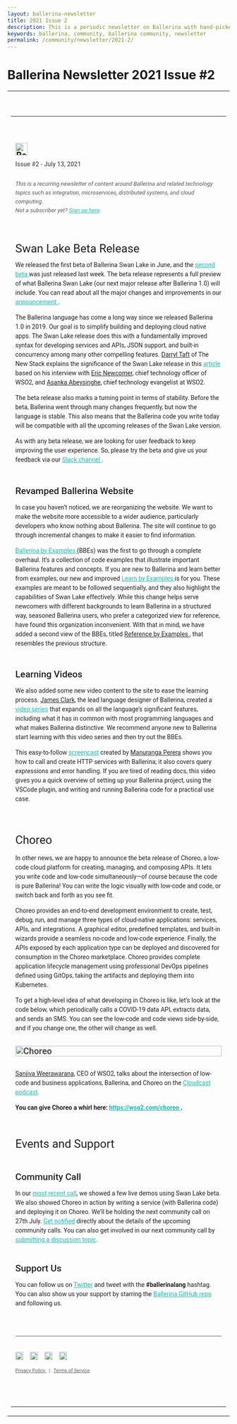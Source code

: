 ```yaml
---
layout: ballerina-newsletter
title: 2021 Issue 2
description: This is a periodic newsletter on Ballerina with hand-picked content and regular updates on the language.
keywords: ballerina, community, ballerina community, newsletter
permalink: /community/newsletter/2021-2/
---
```


# Ballerina Newsletter 2021 Issue #2

 <table
    align="center"
    border="0"
    cellpadding="0"
    cellspacing="0"
    class="wso2_full_wrap"
    style="-ms-text-size-adjust: 100%; -webkit-text-size-adjust: 100%; height: 100% !important; margin: 0; mso-table-lspace: 0pt; mso-table-rspace: 0pt; padding: 0;"
    width="100%"
>
    <tbody>
        <!-- BEGIN PREHEADER // -->
        <tr>
            <td align="center" style="-webkit-text-size-adjust: 100%; -ms-text-size-adjust: 100%; width: 100%; mso-table-lspace: 0pt; mso-table-rspace: 0pt;" valign="top">
                <table border="0" cellpadding="0" cellspacing="0" id="templatePreheader" style="-ms-text-size-adjust: 100%; -webkit-text-size-adjust: 100%; mso-table-lspace: 0pt; mso-table-rspace: 0pt;" width="100%">
                    <tbody>
                        <tr>
                            <td
                                align="center"
                                class="wso2_orange preheaderContent"
                                style="
                                    -webkit-text-size-adjust: 100%;
                                    -ms-text-size-adjust: 100%;
                                    mso-table-lspace: 0pt;
                                    mso-table-rspace: 0pt;
                                    color: #ffffff;
                                    font-family: 'Roboto', Helvetica, sans-serif;
                                    font-size: 10px;
                                    line-height: 12.5px;
                                    text-align: center;
                                    padding: 0;
                                    margin: 0;
                                    display: none !important;
                                    overflow: hidden;
                                    float: left;
                                "
                                valign="top"
                            >
                                This is a recurring newsletter of content around Ballerina and related technology topics such as integration, microservices, distributed systems, and cloud computing.
                            </td>
                        </tr>
                    </tbody>
                </table>
            </td>
        </tr>
        <!-- // END PREHEADER -->
        <tr>
            <td align="center" style="-webkit-text-size-adjust: 100%; -ms-text-size-adjust: 100%; mso-table-lspace: 0pt; mso-table-rspace: 0pt;" valign="top">
                <table border="0" cellpadding="0" cellspacing="0" id="templateHeader" style="max-width: 950px; -ms-text-size-adjust: 100%; -webkit-text-size-adjust: 100%; mso-table-lspace: 0pt; mso-table-rspace: 0pt;" width="100%">
                    <tbody>
                        <tr>
                            <td
                                align="left"
                                class="headerContent"
                                style="
                                    -webkit-text-size-adjust: 100%;
                                    -ms-text-size-adjust: 100%;
                                    mso-table-lspace: 0pt;
                                    mso-table-rspace: 0pt;
                                    color: #505050;
                                    font-family: 'Roboto', Helvetica, sans-serif;
                                    font-size: 20px;
                                    font-weight: bold;
                                    line-height: 20px;
                                    text-align: left;
                                    vertical-align: middle;
                                    padding: 60px 10px 60px 10px;
                                "
                                valign="top"
                            > 
                                <a href="https://ballerina.io/community/newsletter/?utm_source=mailer&amp;utm_medium=email&amp;utm_campaign=mailer_ballerina_newsletter_mar2021" style="text-decoration: none; border: 0;">
                                    <img class="darkLogo" src="https://wso2.cachefly.net/wso2/sites/all/images/2020/ballerina-dark-logo.png" style="display: inline-block; height: 28px;" alt="Ballerina Newsletter" />
                                </a> 
                                <img
                                    class="lightLogo"
                                    src="https://wso2.cachefly.net/wso2/sites/all/images/2020/ballerina-light-logo.png"
                                    style="display: none; overflow: hidden; float: left; width: 0px; max-height: 0px; max-width: 0px; line-height: 0px; visibility: hidden;"
                                    alt="Ballerina Newsletter"
                                />
                                <p
                                    class="darkintro"
                                    style="
                                        color: #585a5e;
                                        display: block;
                                        font-family: 'Roboto', Helvetica, sans-serif;
                                        font-size: 14px;
                                        font-weight: 500;
                                        line-height: 24px;
                                        margin: 0;
                                        text-align: left;
                                        padding-top: 8px;
                                        padding-bottom: 10px;
                                    "
                                >
                                    Issue #2 - July 13, 2021
                                </p>
                                <p class="darkintro" style="font-family: 'Roboto', Helvetica, sans-serif; font-size: 13px; color: #585a5e; line-height: 20px; font-weight: 400; text-align: left; font-style: italic;">
                                    This is a recurring newsletter of content around Ballerina and related technology topics such as integration, microservices, distributed systems, and cloud computing.<br />
                                    Not a subscriber yet? <a class="linkbody" style="color: #20b6af; text-decoration: underline;" href="https://ballerina.io/community/newsletter/" target="_blank">Sign up here</a>.
                                </p>
                                <h2 style="font-family: 'Roboto', Helvetica, sans-serif; font-size: 26px; color: rgba(0, 0, 0, 0.87); line-height: 21px; font-weight: 400; text-align: left; margin-bottom: 16px; padding-top: 30px;">
                                    Swan Lake Beta Release
                                </h2>
                                <p style="font-family: 'Roboto', Helvetica, sans-serif; font-size: 14px; color: rgba(0, 0, 0, 0.87); line-height: 21px; font-weight: 400; text-align: left;">
                                    We released the first beta of Ballerina Swan Lake in June, and the
                                    <a
                                        class="linkbody"
                                        href="https://ballerina.io/downloads/?utm_source=mailer&amp;utm_medium=email&amp;utm_campaign=mailer_ballerinanwsltr_july"
                                        style="color: #20b6af; text-decoration: underline;"
                                        target="_blank"
                                    >
                                        second beta
                                    </a>
                                    was just released last week. The beta release represents a full preview of what Ballerina Swan Lake (our next major release after Ballerina 1.0) will include. You can read about all the major changes and
                                    improvements in our
                                    <a
                                        class="linkbody"
                                        href="https://blog.ballerina.io/posts/announcing-ballerina-swan-lake-beta1/?utm_source=mailer&amp;utm_medium=email&amp;utm_campaign=mailer_ballerinanwsltr_july"
                                        style="color: #20b6af; text-decoration: underline;"
                                        target="_blank"
                                    >
                                        announcement
                                    </a>
                                    .
                                </p>
                                <p style="font-family: 'Roboto', Helvetica, sans-serif; font-size: 14px; color: rgba(0, 0, 0, 0.87); line-height: 21px; font-weight: 400; text-align: left;">
                                    The Ballerina language has come a long way since we released Ballerina 1.0 in 2019. Our goal is to simplify building and deploying cloud native apps. The Swan Lake release does this with a fundamentally
                                    improved syntax for developing services and APIs, JSON support, and built-in concurrency among many other compelling features.
                                    <a class="linkbody darklink" href="https://twitter.com/darrylktaft" style="color: rgba(0, 0, 0, 0.87); text-decoration: underline;" target="_blank">Darryl Taft</a> of The New Stack explains the
                                    significance of the Swan Lake release in this
                                    <a class="linkbody" href="https://thenewstack.io/wso2-ships-swan-lake-beta-release-of-ballerina-programming-language/" style="color: #20b6af; text-decoration: underline;" target="_blank">article</a> based
                                    on his interview with <a class="linkbody darklink" href="https://twitter.com/enewc" style="color: rgba(0, 0, 0, 0.87); text-decoration: underline;" target="_blank">Eric Newcomer</a>, chief technology
                                    officer of WSO2, and <a class="linkbody darklink" href="https://twitter.com/asankama" style="color: rgba(0, 0, 0, 0.87); text-decoration: underline;" target="_blank">Asanka Abeysinghe</a>, chief
                                    technology evangelist at WSO2.
                                </p>
                                <p style="font-family: 'Roboto', Helvetica, sans-serif; font-size: 14px; color: rgba(0, 0, 0, 0.87); line-height: 21px; font-weight: 400; text-align: left;">
                                    The beta release also marks a turning point in terms of stability. Before the beta, Ballerina went through many changes frequently, but now the language is stable. This also means that the Ballerina code
                                    you write today will be compatible with all the upcoming releases of the Swan Lake version.
                                </p>
                                <p style="font-family: 'Roboto', Helvetica, sans-serif; font-size: 14px; color: rgba(0, 0, 0, 0.87); line-height: 21px; font-weight: 400; text-align: left; padding-bottom: 20px;">
                                    As with any beta release, we are looking for user feedback to keep improving the user experience. So, please try the beta and give us your feedback via our
                                    <a
                                        class="linkbody"
                                        href="https://ballerina-platform.slack.com/?utm_source=mailer&amp;utm_medium=email&amp;utm_campaign=mailer_ballerinanwsltr_july"
                                        style="color: #20b6af; text-decoration: underline;"
                                        target="_blank"
                                    >
                                        Slack channel
                                    </a>
                                    .
                                </p>
                                <h2 style="font-family: 'Roboto', Helvetica, sans-serif; font-size: 21px; color: rgba(0, 0, 0, 0.87); line-height: 21px; font-weight: 500; text-align: left; margin-bottom: 16px;">
                                    Revamped Ballerina Website
                                </h2>
                                <p style="font-family: 'Roboto', Helvetica, sans-serif; font-size: 14px; color: rgba(0, 0, 0, 0.87); line-height: 21px; font-weight: 400; text-align: left;">
                                    In case you haven’t noticed, we are reorganizing the website. We want to make the website more accessible to a wider audience, particularly developers who know nothing about Ballerina. The site will
                                    continue to go through incremental changes to make it easier to find information.
                                </p>
                                <p style="font-family: 'Roboto', Helvetica, sans-serif; font-size: 14px; color: rgba(0, 0, 0, 0.87); line-height: 21px; font-weight: 400; text-align: left; padding-bottom: 20px;">
                                    <a
                                        class="linkbody"
                                        href="https://ballerina.io/learn/by-example/?utm_source=mailer&amp;utm_medium=email&amp;utm_campaign=mailer_ballerinanwsltr_july"
                                        style="color: #20b6af; text-decoration: underline;"
                                        target="_blank"
                                    >
                                        Ballerina by Examples
                                    </a>
                                    (BBEs) was the first to go through a complete overhaul. It’s a collection of code examples that illustrate important Ballerina features and concepts. If you are new to Ballerina and learn better from
                                    examples, our new and improved
                                    <a
                                        class="linkbody"
                                        href="https://ballerina.io/learn/by-example/introduction/?utm_source=mailer&amp;utm_medium=email&amp;utm_campaign=mailer_ballerinanwsltr_july"
                                        style="color: #20b6af; text-decoration: underline;"
                                        target="_blank"
                                    >
                                        Learn by Examples
                                    </a>
                                    is for you. These examples are meant to be followed sequentially, and they also highlight the capabilities of Swan Lake effectively. While this change helps serve newcomers with different backgrounds to
                                    learn Ballerina in a structured way, seasoned Ballerina users, who prefer a categorized view for reference, have found this organization inconvenient. With that in mind, we have added a second view of the
                                    BBEs, titled
                                    <a
                                        class="linkbody darklink"
                                        href="https://ballerina.io/learn/by-example/?utm_source=mailer&amp;utm_medium=email&amp;utm_campaign=mailer_ballerinanwsltr_july"
                                        style="color: rgba(0, 0, 0, 0.87); text-decoration: underline;"
                                        target="_blank"
                                    >
                                        Reference by Examples
                                    </a>
                                    , that resembles the previous structure.
                                </p>
                                <h2 style="font-family: 'Roboto', Helvetica, sans-serif; font-size: 21px; color: rgba(0, 0, 0, 0.87); line-height: 21px; font-weight: 500; text-align: left; margin-bottom: 16px;">Learning Videos</h2>
                                <p style="font-family: 'Roboto', Helvetica, sans-serif; font-size: 14px; color: rgba(0, 0, 0, 0.87); line-height: 21px; font-weight: 400; text-align: left;">
                                    We also added some new video content to the site to ease the learning process.
                                    <a class="linkbody darklink" href="https://twitter.com/james_clark" style="color: rgba(0, 0, 0, 0.87); text-decoration: underline;" target="_blank">James Clark</a>, the lead language designer of
                                    Ballerina, created a
                                    <a class="linkbody" href="https://www.youtube.com/playlist?list=PL7JOecNWBb0KX8RGAjF-oRknb_YIYN-dR" style="color: #20b6af; text-decoration: underline;" target="_blank">video series</a> that expands on all
                                    the language’s significant features, including what it has in common with most programming languages and what makes Ballerina distinctive. We recommend anyone new to Ballerina start learning with this
                                    video series and then try out the BBEs.
                                </p>
                                <p style="font-family: 'Roboto', Helvetica, sans-serif; font-size: 14px; color: rgba(0, 0, 0, 0.87); line-height: 21px; font-weight: 400; text-align: left; padding-bottom: 35px;">
                                    This easy-to-follow <a class="linkbody" href="https://www.youtube.com/watch?v=NxyIKoHl3Dw" style="color: #20b6af; text-decoration: underline;" target="_blank">screencast</a> created by
                                    <a class="linkbody darklink" href="https://twitter.com/manurangaperera" style="color: rgba(0, 0, 0, 0.87); text-decoration: underline;" target="_blank">Manuranga Perera</a> shows you how to call and
                                    create HTTP services with Ballerina; it also covers query expressions and error handling. If you are tired of reading docs, this video gives you a quick overview of setting up your Ballerina project,
                                    using the VSCode plugin, and writing and running Ballerina code for a practical use case.
                                </p>
                                <h2 style="font-family: 'Roboto', Helvetica, sans-serif; font-size: 26px; color: rgba(0, 0, 0, 0.87); line-height: 21px; font-weight: 400; text-align: left; margin-bottom: 16px;">Choreo</h2>
                                <p style="font-family: 'Roboto', Helvetica, sans-serif; font-size: 14px; color: rgba(0, 0, 0, 0.87); line-height: 21px; font-weight: 400; text-align: left; margin-top: 20px;">
                                    In other news, we are happy to announce the beta release of Choreo, a low-code cloud platform for creating, managing, and composing APIs. It lets you write code and low-code simultaneously—of course
                                    because the code is pure Ballerina! You can write the logic visually with low-code and code, or switch back and forth as you see fit.
                                </p>
                                <p style="font-family: 'Roboto', Helvetica, sans-serif; font-size: 14px; color: rgba(0, 0, 0, 0.87); line-height: 21px; font-weight: 400; text-align: left;">
                                    Choreo provides an end-to-end development environment to create, test, debug, run, and manage three types of cloud-native applications: services, APIs, and integrations. A graphical editor, predefined
                                    templates, and built-in wizards provide a seamless no-code and low-code experience. Finally, the APIs exposed by each application type can be deployed and discovered for consumption in the Choreo
                                    marketplace. Choreo provides complete application lifecycle management using professional DevOps pipelines defined using GitOps, taking the artifacts and deploying them into Kubernetes.
                                </p>
                                <p style="font-family: 'Roboto', Helvetica, sans-serif; font-size: 14px; color: rgba(0, 0, 0, 0.87); line-height: 21px; font-weight: 400; text-align: left; padding-bottom: 15px;">
                                    To get a high-level idea of what developing in Choreo is like, let’s look at the code below, which periodically calls a COVID-19 data API, extracts data, and sends an SMS. You can see the low-code and
                                    code views side-by-side, and if you change one, the other will change as well.
                                </p>
                                <img
                                    alt="Choreo"
                                    id="headerImage"
                                    src="https://wso2.cachefly.net/wso2/sites/all/2021/images/choreo-image.png"
                                    style="max-width: 927px; -ms-interpolation-mode: bicubic; height: auto; outline: none; text-decoration: none; width: 100%;"
                                />
                                <p style="font-family: 'Roboto', Helvetica, sans-serif; font-size: 14px; color: rgba(0, 0, 0, 0.87); line-height: 21px; font-weight: 400; text-align: left; padding-top: 15px;">
                                    <a class="linkbody darklink" href="https://twitter.com/sanjiva" style="color: rgba(0, 0, 0, 0.87); text-decoration: underline;" target="_blank">Sanjiva Weerawarana</a>, CEO of WSO2, talks about the
                                    intersection of low-code and business applications, Ballerina, and Choreo on the
                                    <a class="linkbody" href="https://www.thecloudcast.net/2021/06/low-code-meets-professional-developers.html" style="color: #20b6af; text-decoration: underline;" target="_blank">Cloudcast podcast</a>.
                                </p>
                                <p style="font-family: 'Roboto', Helvetica, sans-serif; font-size: 14px; color: rgba(0, 0, 0, 0.87); line-height: 21px; font-weight: 600; text-align: left; padding-bottom: 35px;">
                                    You can give Choreo a whirl here:
                                    <a class="linkbody" href="https://wso2.com/choreo/?utm_source=mailer&amp;utm_medium=email&amp;utm_campaign=mailer_ballerinanwsltr_july" style="color: #20b6af; text-decoration: underline;" target="_blank">
                                        https://wso2.com/choreo
                                    </a>
                                    .
                                </p>
                                <p style="font-family: 'Roboto', Helvetica, sans-serif; font-size: 26px; color: rgba(0, 0, 0, 0.87); line-height: 21px; font-weight: 400; text-align: left; margin-bottom: 16px;">Events and Support</p>
                                <h2 style="font-family: 'Roboto', Helvetica, sans-serif; font-size: 21px; color: rgba(0, 0, 0, 0.87); line-height: 21px; font-weight: 500; text-align: left; margin-bottom: 16px; padding-top: 25px;">
                                    Community Call
                                </h2>
                                <p style="font-family: 'Roboto', Helvetica, sans-serif; font-size: 14px; color: rgba(0, 0, 0, 0.87); line-height: 21px; font-weight: 400; text-align: left; margin-bottom: 1.6em;">
                                    In our <a class="linkbody" href="https://www.youtube.com/watch?v=9ZqDZ3TgnDU&amp;t=800s" style="color: #20b6af;" target="_blank">most recent call</a>, we showed a few live demos using Swan Lake beta. We
                                    also showed Choreo in action by writing a service (with Ballerina code) and deploying it on Choreo. We’ll be holding the next community call on 27th July.
                                    <a class="linkbody" href="https://docs.google.com/forms/d/e/1FAIpQLSfJkkaXmOf-ULhZ1Oi7bXAG_UmieRQ3wF8mKDohWux-8Ltfsw/viewform" style="color: #20b6af;" target="_blank">Get notified</a> directly about the
                                    details of the upcoming community calls. You can also get involved in our next community call by
                                    <a class="linkbody" href="https://docs.google.com/forms/d/e/1FAIpQLSewd7XGlQeuCI2P9XlQ-A8rtFGn9ghbdYpghIi9K03VlxHcRg/viewform" style="color: #20b6af;" target="_blank">submitting a discussion topic</a>.
                                </p>
                                <h2 style="font-family: 'Roboto', Helvetica, sans-serif; font-size: 21px; color: rgba(0, 0, 0, 0.87); line-height: 21px; font-weight: 500; text-align: left; margin-bottom: 16px; padding-top: 15px;">
                                    Support Us
                                </h2>
                                <p style="font-family: 'Roboto', Helvetica, sans-serif; font-size: 14px; color: rgba(0, 0, 0, 0.87); line-height: 21px; font-weight: 400; text-align: left; margin-bottom: 1.6em; padding-bottom: 2.5rem;">
                                    You can follow us on <a class="linkbody" href="https://twitter.com/ballerinalang" style="color: #20b6af; text-decoration: underline;" target="_blank">Twitter</a> and tweet with the
                                    <span style="font-weight: 600;">#ballerinalang</span> hashtag. You can also show us your support by starring the
                                    <a class="linkbody" href="https://github.com/ballerina-platform/ballerina-lang" style="color: #20b6af; text-decoration: underline;" target="_blank">Ballerina GitHub repo</a> and following us.
                                </p>
                                <hr style="color: #585a5e; height: 1px; background-color: #585a5e; border: 0;" /> 
                                <p style="text-align: left; margin: 35px 0 0; padding-top: 0px;">
                                    <a href="https://github.com/ballerina-platform"><img src="https://b.content.wso2.com/sites/all/ballerina.io-cdn/img/github.png" style="width: 18px;" /></a>
                                    <a href="https://stackoverflow.com/questions/tagged/ballerina"><img src="https://b.content.wso2.com/sites/all/ballerina.io-cdn/img/stackoverflow.png" style="width: 18px; margin-left: 10px;" /></a>
                                    <a href="https://twitter.com/ballerinalang"><img src="https://b.content.wso2.com/sites/all/ballerina.io-cdn/img/twitter.png" style="width: 18px; margin-left: 10px;" /></a>
                                    <a href="https://ballerina.io/community/slack/"><img src="https://b.content.wso2.com/sites/all/ballerina.io-cdn/img/slack.png" style="width: 18px; margin-left: 10px;" /></a>
                                </p>
                                <p align="left" style="font-family: 'Roboto', Helvetica, sans-serif; font-size: 11px; line-height: 21px; color: #585a5e; font-weight: 400;">
                                    <a class="darkfotterlink" href="https://ballerina.io/privacy-policy" style="font-family: 'Roboto', Helvetica, sans-serif; font-size: 11px; color: #585a5e; text-decoration: underline;" target="_blank">
                                        Privacy Policy
                                    </a>
                                    &nbsp;&nbsp;|&nbsp;&nbsp;
                                    <a class="darkfotterlink" href="https://ballerina.io/terms-of-service" style="font-family: 'Roboto', Helvetica, sans-serif; font-size: 11px; color: #585a5e; text-decoration: underline;" target="_blank">
                                        Terms of Service
                                    </a>
                                </p>
                            </td>
                        </tr>
                    </tbody>
                </table>
            </td>
        </tr>
    </tbody>
</table>
 